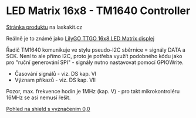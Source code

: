 # LED Matrix 16x8 - TM1640 Controller

[Stránka produktu](https://www.laskakit.cz/lilygo-ttgo-led-matrix-displej/) na laskakit.cz

Reálně je to známé jako [LilyGO TTGO 16x8 LED Matrix displej](http://www.lilygo.cn/prod_view.aspx?TypeId=50033&Id=1176)

Řadič TM1640 komunikuje ve stylu pseudo-I2C sběrnice = signály DATA a SCK. Není to ale přímo I2C, proto je potřeba využít podobného kódu jako pro "ruční generování SPI" - signály nutno nastavovat pomocí GPIOWrite.

* Časování signálů - viz. DS kap. VI
* Význam příkazů - viz. DS kap. VII

Pozor, max. frekvence hodin je 1MHz (kap. V) - pro takt mikrokontroléru 16MHz se asi nemusí řešit.

[Pohled na shield s vyznačením 0,0](./LED-16x8%20SHIELD.jpg)
